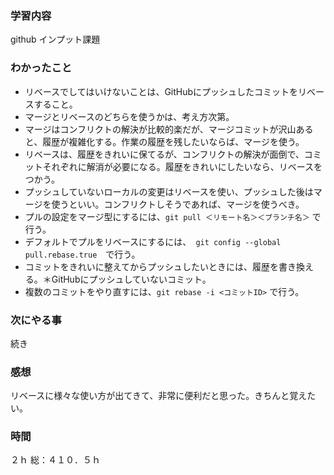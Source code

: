 ### 学習内容
github インプット課題
### わかったこと
- リベースでしてはいけないことは、GitHubにプッシュしたコミットをリベースすること。
- マージとリベースのどちらを使うかは、考え方次第。
- マージはコンフリクトの解決が比較的楽だが、マージコミットが沢山あると、履歴が複雑化する。作業の履歴を残したいならば、マージを使う。
- リベースは、履歴をきれいに保てるが、コンフリクトの解決が面倒で、コミットそれぞれに解消が必要になる。履歴をきれいにしたいなら、リベースをつかう。
- プッシュしていないローカルの変更はリベースを使い、プッシュした後はマージを使うといい。コンフリクトしそうであれば、マージを使うべき。
- プルの設定をマージ型にするには、`git pull ＜リモート名＞＜ブランチ名＞` で行う。
- デフォルトでプルをリベースにするには、` git config --global pull.rebase.true`　で行う。
- コミットをきれいに整えてからプッシュしたいときには、履歴を書き換える。＊GitHubにプッシュしていないコミット。
- 複数のコミットをやり直すには、`git rebase -i <コミットID>` で行う。
### 次にやる事
続き
### 感想
リベースに様々な使い方が出てきて、非常に便利だと思った。きちんと覚えたい。
### 時間
２ｈ
総：４１０．５ｈ

